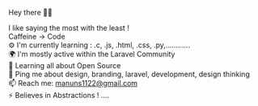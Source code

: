 Hey there 👋🏻


I like saying the most with the least !    
Caffeine → Code    
⚙️ I'm currently learning : .c, .js, .html, .css, .py,............   
🌍 I'm mostly active within the Laravel Community    
🌱 Learning all about Open Source    
💬 Ping me about design, branding, laravel, development, design thinking     
📫 Reach me: manuns1122@gmail.com  
⚡️ Believes in Abstractions !    ....
